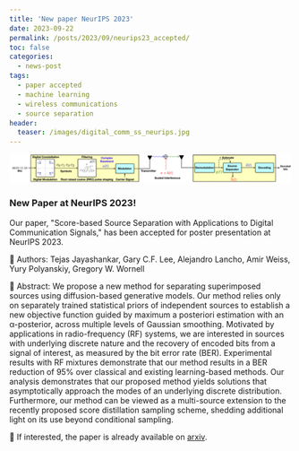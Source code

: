 ```yaml
---
title: 'New paper NeurIPS 2023'
date: 2023-09-22
permalink: /posts/2023/09/neurips23_accepted/
toc: false
categories:
  - news-post
tags:
  - paper accepted
  - machine learning
  - wireless communications
  - source separation
header:
  teaser: /images/digital_comm_ss_neurips.jpg
---
```


![NeurIPS 2023](/images/digital_comm_ss_neurips.jpg)

### New Paper at NeurIPS 2023!

Our paper, "Score-based Source Separation with Applications to Digital Communication Signals," has been accepted for poster presentation at NeurIPS 2023. 

👥 Authors: Tejas Jayashankar, Gary C.F. Lee, Alejandro Lancho, Amir Weiss, Yury Polyanskiy, Gregory W. Wornell

📑 Abstract: We propose a new method for separating superimposed sources using diffusion-based generative models. Our method relies only on separately trained statistical priors of independent sources to establish a new objective function guided by maximum a posteriori estimation with an α-posterior, across multiple levels of Gaussian smoothing. Motivated by applications in radio-frequency (RF) systems, we are interested in sources with underlying discrete nature and the recovery of encoded bits from a signal of interest, as measured by the bit error rate (BER). Experimental results with RF mixtures demonstrate that our method results in a BER reduction of 95% over classical and existing learning-based methods. Our analysis demonstrates that our proposed method yields solutions that asymptotically approach the modes of an underlying discrete distribution. Furthermore, our method can be viewed as a multi-source extension to the recently proposed score distillation sampling scheme, shedding additional light on its use beyond conditional sampling.

📝 If interested, the paper is already available on [arxiv](https://arxiv.org/abs/2306.14411).
